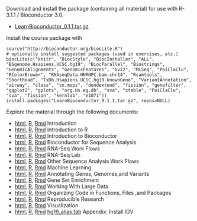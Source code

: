 Download and install the package (containing all material) for use with 
R-3.1.1 / Bioconductor 3.0.

* [LearnBioconductor_0.1.1.tar.gz](LearnBioconductor_0.1.1.tar.gz)

Install the course package with

    source("http://bioconductor.org/biocLite.R")
    # optionally install suggested packages (used in exercises, etc.)
    biocLite(c("knitr", "BiocStyle", "BiocInstaller", "ALL", "BSgenome.Hsapiens.UCSC.hg19", "BiocParallel", "Biostrings", "GenomicAlignments", "GenomicFeatures", "Gviz", "MLSeq", "PoiClaClu", "RColorBrewer", "RNAseqData.HNRNPC.bam.chr14", "Rsamtools", "ShortRead", "TxDb.Hsapiens.UCSC.hg19.knownGene", "VariantAnnotation", "airway", "class", "cn.mops", "dendextend", "fission", "genefilter", "ggplot2", "gplots", "org.Hs.eg.db", "sva", "xtable", "PoiClaClu", "sva", "fission", "kernlab", "e1071"))
    install.packages("LearnBioconductor_0.1.1.tar.gz", repos=NULL)

Explore the material through the following documents:

* [html](A01_Introduction.html), [R](A01_Introduction.R), [Rmd](A01_Introduction.Rmd) Introduction
* [html](A01.1_IntroductionToR.html), [R](A01.1_IntroductionToR.R), [Rmd](A01.1_IntroductionToR.Rmd) Introduction to R
* [html](A01.2_IntroductionToBioconductor.html), [R](A01.2_IntroductionToBioconductor.R), [Rmd](A01.2_IntroductionToBioconductor.Rmd) Introduction to Bioconductor
* [html](A01.3_BioconductorForSequenceAnalysis.html), [R](A01.3_BioconductorForSequenceAnalysis.R), [Rmd](A01.3_BioconductorForSequenceAnalysis.Rmd) Bioconductor for Sequence Analysis
* [html](B02.1_RNASeq.html), [R](B02.1_RNASeq.R), [Rmd](B02.1_RNASeq.Rmd) RNA-Seq Work Flows
* [html](B02.1.1_RNASeqLab.html), [R](B02.1.1_RNASeqLab.R), [Rmd](B02.1.1_RNASeqLab.Rmd) RNA-Seq Lab
* [html](B02.2_CommonWorkFlows.html), [R](B02.2_CommonWorkFlows.R), [Rmd](B02.2_CommonWorkFlows.Rmd) Other Sequence Analysis Work Flows
* [html](B02.3_MachineLearning.html), [R](B02.3_MachineLearning.R), [Rmd](B02.3_MachineLearning.Rmd) Machine Learning
* [html](B02.4_Annotation.html), [R](B02.4_Annotation.R), [Rmd](B02.4_Annotation.Rmd) Annotating Genes, Genomes,and Variants
* [html](B02.5_GeneSetEnrichment.html), [R](B02.5_GeneSetEnrichment.R), [Rmd](B02.5_GeneSetEnrichment.Rmd) Gene Set Enrichment
* [html](C03.1_LargeData.html), [R](C03.1_LargeData.R), [Rmd](C03.1_LargeData.Rmd) Working With Large Data
* [html](C03.2_CodeToPackages.html), [R](C03.2_CodeToPackages.R), [Rmd](C03.2_CodeToPackages.Rmd) Organizing Code in Functions, Files ,and Packages
* [html](C03.3_ReproducibleResearch.html), [R](C03.3_ReproducibleResearch.R), [Rmd](C03.3_ReproducibleResearch.Rmd) Reproducible Research 
* [html](C03.4_Visualization.html), [R](C03.4_Visualization.R), [Rmd](C03.4_Visualization.Rmd) Visualization
* [html](D04.1_InstallIGV.html), [R](D04.1_InstallIGV.R), [Rmd](D04.1_InstallIGV.Rmd) [hg19_alias.tab](hg19_alias.tab) Appendix: Install IGV

